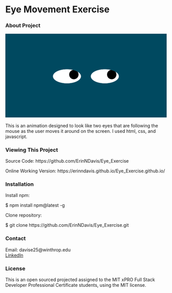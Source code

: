 <h1> Eye Movement Exercise

<h3> About Project </h3>
  
  <img src="Screen Shot 2021-04-23 at 12.32.33 PM.png">
  <p> This is an animation designed to look like two eyes that are following the mouse as the user moves it around on the screen. I used html, css, and javascript.    </p> 
  
<h3> Viewing This Project </h3>
  <p> Source Code: https://github.com/ErinNDavis/Eye_Exercise </p>
  <p> Online Working Version:  https://erinndavis.github.io/Eye_Exercise.github.io/ </p>
  
<h3> Installation </h3>
  
  <p> Install npm: </p>
  <p> $ npm install npm@latest -g </p>
  <p> Clone repository: </p> 
  <p> $ git clone https://github.com/ErinNDavis/Eye_Exercise.git </p>

<h3> Contact </h3>

  <p> Email: davise25@winthrop.edu </br>
      <a href="https://www.linkedin.com/in/erin-davis-7188211a5/"> LinkedIn </a>

<h3> License </h3>

  <p> This is an open sourced projected assigned to the MIT xPRO Full Stack Developer Professional Certificate students, using the MIT license. </p>
